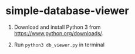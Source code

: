 # simple-database-viewer

1. Download and install Python 3 from https://www.python.org/downloads/.

2. Run `python3 db_viewer.py` in terminal
